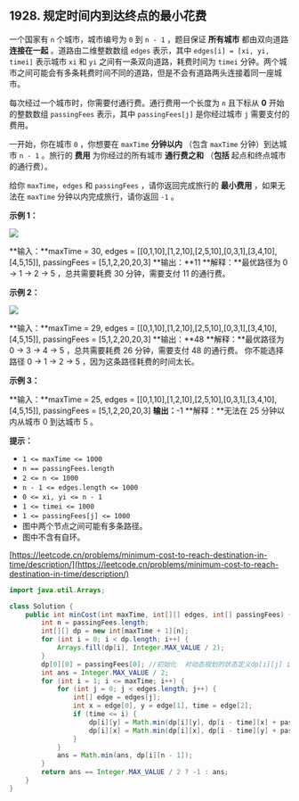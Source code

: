 1928\. 规定时间内到达终点的最小花费
---------------------

一个国家有 `n` 个城市，城市编号为 `0` 到 `n - 1` ，题目保证 **所有城市** 都由双向道路 **连接在一起** 。道路由二维整数数组 `edges` 表示，其中 `edges[i] = [xi, yi, timei]` 表示城市 `xi` 和 `yi` 之间有一条双向道路，耗费时间为 `timei` 分钟。两个城市之间可能会有多条耗费时间不同的道路，但是不会有道路两头连接着同一座城市。

每次经过一个城市时，你需要付通行费。通行费用一个长度为 `n` 且下标从 **0** 开始的整数数组 `passingFees` 表示，其中 `passingFees[j]` 是你经过城市 `j` 需要支付的费用。

一开始，你在城市 `0` ，你想要在 `maxTime` **分钟以内** （包含 `maxTime` 分钟）到达城市 `n - 1` 。旅行的 **费用** 为你经过的所有城市 **通行费之和** （**包括** 起点和终点城市的通行费）。

给你 `maxTime`，`edges` 和 `passingFees` ，请你返回完成旅行的 **最小费用** ，如果无法在 `maxTime` 分钟以内完成旅行，请你返回 `-1` 。

**示例 1：**

![](https://assets.leetcode.com/uploads/2021/06/04/leetgraph1-1.png)

**输入：**maxTime = 30, edges = \[\[0,1,10\],\[1,2,10\],\[2,5,10\],\[0,3,1\],\[3,4,10\],\[4,5,15\]\], passingFees = \[5,1,2,20,20,3\]
**输出：**11
**解释：**最优路径为 0 -> 1 -> 2 -> 5 ，总共需要耗费 30 分钟，需要支付 11 的通行费。

**示例 2：**

**![](https://assets.leetcode.com/uploads/2021/06/04/copy-of-leetgraph1-1.png)**

**输入：**maxTime = 29, edges = \[\[0,1,10\],\[1,2,10\],\[2,5,10\],\[0,3,1\],\[3,4,10\],\[4,5,15\]\], passingFees = \[5,1,2,20,20,3\]
**输出：**48
**解释：**最优路径为 0 -> 3 -> 4 -> 5 ，总共需要耗费 26 分钟，需要支付 48 的通行费。
你不能选择路径 0 -> 1 -> 2 -> 5 ，因为这条路径耗费的时间太长。

**示例 3：**

**输入：**maxTime = 25, edges = \[\[0,1,10\],\[1,2,10\],\[2,5,10\],\[0,3,1\],\[3,4,10\],\[4,5,15\]\], passingFees = \[5,1,2,20,20,3\]
**输出：**\-1
**解释：**无法在 25 分钟以内从城市 0 到达城市 5 。

**提示：**

*   `1 <= maxTime <= 1000`
*   `n == passingFees.length`
*   `2 <= n <= 1000`
*   `n - 1 <= edges.length <= 1000`
*   `0 <= xi, yi <= n - 1`
*   `1 <= timei <= 1000`
*   `1 <= passingFees[j] <= 1000` 
*   图中两个节点之间可能有多条路径。
*   图中不含有自环。

[https://leetcode.cn/problems/minimum-cost-to-reach-destination-in-time/description/](https://leetcode.cn/problems/minimum-cost-to-reach-destination-in-time/description/)

```java
import java.util.Arrays;

class Solution {
    public int minCost(int maxTime, int[][] edges, int[] passingFees) {
        int n = passingFees.length;
        int[][] dp = new int[maxTime + 1][n];
        for (int i = 0; i < dp.length; i++) {
            Arrays.fill(dp[i], Integer.MAX_VALUE / 2);
        }
        dp[0][0] = passingFees[0]; //初始化  对动态规划的状态定义dp[i][j] i是花费的时间 j是所到达的城市
        int ans = Integer.MAX_VALUE / 2;
        for (int i = 1; i <= maxTime; i++) {
            for (int j = 0; j < edges.length; j++) {
                int[] edge = edges[j];
                int x = edge[0], y = edge[1], time = edge[2];
                if (time <= i) {
                    dp[i][y] = Math.min(dp[i][y], dp[i - time][x] + passingFees[y]);
                    dp[i][x] = Math.min(dp[i][x], dp[i - time][y] + passingFees[x]);
                }
            }
            ans = Math.min(ans, dp[i][n - 1]);
        }
        return ans == Integer.MAX_VALUE / 2 ? -1 : ans;
    }
}
```

